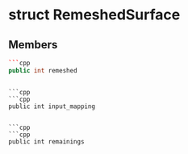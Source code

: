 # struct RemeshedSurface


## Members

```cpp
```cpp
public int remeshed
```
```

```cpp
```cpp
public int input_mapping
```
```

```cpp
```cpp
public int remainings
```
```



